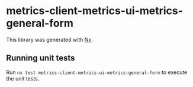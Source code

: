 # metrics-client-metrics-ui-metrics-general-form

This library was generated with [Nx](https://nx.dev).

## Running unit tests

Run `nx test metrics-client-metrics-ui-metrics-general-form` to execute the unit tests.
